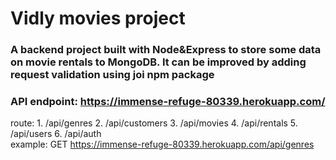 # Vidly movies project

### A backend project built with Node&Express to store some data on movie rentals to MongoDB. It can be improved by adding request validation using joi npm package

### API endpoint: https://immense-refuge-80339.herokuapp.com/

route: 1. /api/genres
       2. /api/customers
       3. /api/movies
       4. /api/rentals
       5. /api/users
       6. /api/auth
<br />
example: GET https://immense-refuge-80339.herokuapp.com/api/genres
